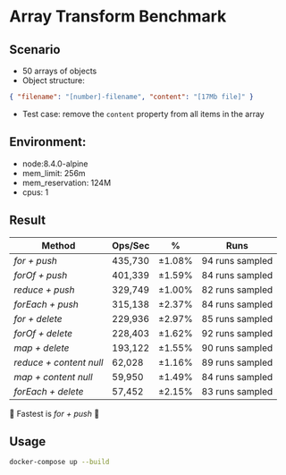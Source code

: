 # Array Transform Benchmark

## Scenario

- 50 arrays of objects
- Object structure:

```json
{ "filename": "[number]-filename", "content": "[17Mb file]" }
```

- Test case: remove the `content` property from all items in the array

## Environment:

- node:8.4.0-alpine
- mem_limit: 256m
- mem_reservation: 124M
- cpus: 1

## Result

| Method                  | Ops/Sec | %      | Runs            |
| ----------------------- | ------- | ------ | --------------- |
| _for + push_            | 435,730 | ±1.08% | 94 runs sampled |
| _forOf + push_          | 401,339 | ±1.59% | 84 runs sampled |
| _reduce + push_         | 329,749 | ±1.00% | 82 runs sampled |
| _forEach + push_        | 315,138 | ±2.37% | 84 runs sampled |
| _for + delete_          | 229,936 | ±2.97% | 85 runs sampled |
| _forOf + delete_        | 228,403 | ±1.62% | 92 runs sampled |
| _map + delete_          | 193,122 | ±1.55% | 90 runs sampled |
| _reduce + content null_ | 62,028  | ±1.16% | 89 runs sampled |
| _map + content null_    | 59,950  | ±1.49% | 84 runs sampled |
| _forEach + delete_      | 57,452  | ±2.15% | 83 runs sampled |

🎉 Fastest is _for + push_ 🎉

## Usage

```bash
docker-compose up --build
```
